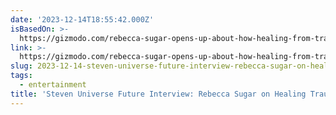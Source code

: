 ```yaml
---
date: '2023-12-14T18:55:42.000Z'
isBasedOn: >-
  https://gizmodo.com/rebecca-sugar-opens-up-about-how-healing-from-trauma-sh-1842334789
link: >-
  https://gizmodo.com/rebecca-sugar-opens-up-about-how-healing-from-trauma-sh-1842334789
slug: 2023-12-14-steven-universe-future-interview-rebecca-sugar-on-healing-trauma
tags:
  - entertainment
title: 'Steven Universe Future Interview: Rebecca Sugar on Healing Trauma'
---
```


